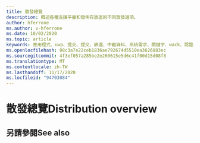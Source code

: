 ```yaml
---
title: 散發總覽
description: 概述各種支援平臺和發佈存放區的不同散發選項。
author: hferrone
ms.author: v-hferrone
ms.date: 10/02/2020
ms.topic: article
keywords: 應用程式、uwp、提交、提交、篩選、中繼資料、系統需求、關鍵字、wack、認證、套件、appx、商品化、混合現實耳機、windows mixed reality 耳機、虛擬實境耳機
ms.openlocfilehash: 08c3a7e22ceb1836ae792674d5510ea3626883ec
ms.sourcegitcommit: 4f3ef057a285be2e260615e5d6c41f00d15d08f8
ms.translationtype: MT
ms.contentlocale: zh-TW
ms.lasthandoff: 11/17/2020
ms.locfileid: "94703084"
---
```

# <a name="distribution-overview"></a><span data-ttu-id="bd9a8-104">散發總覽</span><span class="sxs-lookup"><span data-stu-id="bd9a8-104">Distribution overview</span></span>

## <a name="see-also"></a><span data-ttu-id="bd9a8-105">另請參閱</span><span class="sxs-lookup"><span data-stu-id="bd9a8-105">See also</span></span>